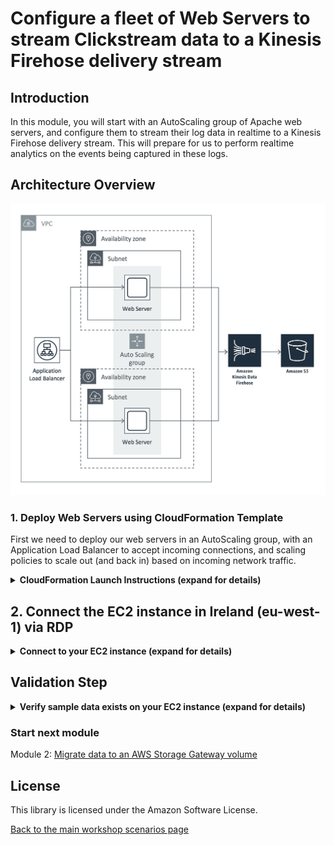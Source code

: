 #  Configure a fleet of Web Servers to stream Clickstream data to a Kinesis Firehose delivery stream

## Introduction

In this module, you will start with an AutoScaling group of Apache web servers, and configure them to stream their log data in realtime to a Kinesis Firehose delivery stream. This will prepare for us to perform realtime analytics on the events being captured in these logs.

## Architecture Overview

![module-1-diagram](../images/module-1.png)

### 1. Deploy Web Servers using CloudFormation Template

First we need to deploy our web servers in an AutoScaling group, with an Application Load Balancer to accept incoming connections, and scaling policies to scale out (and back in) based on incoming network traffic.

<details>
<summary><strong>CloudFormation Launch Instructions (expand for details)</strong></summary><p>

1.	Right click the **Launch Stack** link below and "open in new tab"

Region| Launch
------|-----
US West (Oregon) | [![Launch Module 1 in ](http://docs.aws.amazon.com/AWSCloudFormation/latest/UserGuide/images/cloudformation-launch-stack-button.png)](https://console.aws.amazon.com/cloudformation/home?region=us-west-2#/stacks/new?stackName=realtime-analytics-workshop&templateURL=https://s3-us-west-2.amazonaws.com/realtime-analytics-workshop/1-frontend-module-start.yaml)
US West (N. Virginia) | [![Launch Module 1 in ](http://docs.aws.amazon.com/AWSCloudFormation/latest/UserGuide/images/cloudformation-launch-stack-button.png)](https://console.aws.amazon.com/cloudformation/home?region=us-east-1#/stacks/new?stackName=realtime-analytics-workshop&templateURL=https://s3-us-west-2.amazonaws.com/realtime-analytics-workshop/1-frontend-module-start.yaml)

2.	Click **Next** on the Select Template page.
3.	**(Optional)** If you'd like to login to the web servers, select an **SSH Keypair** for this region, select True next to **Enable SSH**, and enter a CIDR block such as `0.0.0.0/0` next to **Enable SSH From**. If you don't have a key pair already created, see ([Creating a key pair using amazon EC2](http://docs.aws.amazon.com/AWSEC2/latest/UserGuide/ec2-key-pairs.html#having-ec2-create-your-key-pair))

![Configuring SSH access](../images/module-1-ssh.png)

![Configuring CloudFormation Stack](../images/module-1-next.png)

4.	Click **Next**.
5.	Click **Next** Again. (skipping IAM advanced section)
6.	On the Review page, check the box to acknowledge that CloudFormation will create IAM resources and click **Create**.

![iam-accept](../images/iam-accept.png)

7. While you wait for the CloudFormation stack to be created, download the CloudFormation template by right-clicking here and selecting **Save File As...**: ([Module 1 Starting Template](https://s3-us-west-2.amazonaws.com/realtime-analytics-workshop/1-frontend-module-start.yaml))

When you see the stack showing a CREATE_COMPLETE status, you are ready to move on to the next step.

</p></details>

## 2. Connect the EC2 instance in Ireland (eu-west-1) via RDP

<details>
<summary><strong>Connect to your EC2 instance (expand for details)</strong></summary><p>

1.	From the AWS console, click **Services** and select **EC2**  
2.	Select **Instances** from the menu on the left.
3.	Wait until the newly create instance shows as *running*.
4. Right click on your newly provisoined instance and select **connect** from the menu.

![scenario-1-module-1-Picture3](../../images/scenario-1-module-1-Picture3.png)

5. Click **Get Password** and select your file .pem (Key Pair), this will decrypt ec2 instance administrator password. Keep a copy of the password for your RDP client.
6. Click **Download Remote Desktop File** and open the file with your RDP client
7. Use the password from step 5 to authenticate and connect your RDP client to your windows instance

Note: For detailed instructions on How To connect to your Windows instance using an RDP client ([Connecting to Your Windows Instance](http://docs.aws.amazon.com/AWSEC2/latest/WindowsGuide/connecting_to_windows_instance.html)).

![scenario-1-module-1-Picture4](../../images/scenario-1-module-1-Picture4.png)
</p></details>

## Validation Step

<details>
<summary><strong>Verify sample data exists on your EC2 instance (expand for details)</strong></summary><p>

Once you have connected to the Windows Instance via RDP, open the File Explorer and verify that there is a C: drive and a D: drive and that there are JPEG files in the D: drive.

(Optionally) You can add your own unqiue file data to the d: volume by creating a text file or downloading images via firefox within the RDP session.

![scenario-1-module-1-Picture5](../../images/scenario-1-module-1-Picture5.png)

You now have a Windows instance in Ireland (eu-west-1) that contains a boot volume and a data volume. The secondary volume and it's data will be used as sample data for the other modules in this workshop.
</p></details>

### Start next module

Module 2: [Migrate data to an AWS Storage Gateway volume](../module-2/README.md)

## License

This library is licensed under the Amazon Software License.

[Back to the main workshop scenarios page](../../README.md)
